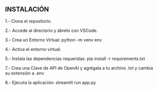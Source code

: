 ## INSTALACIÓN

1.- Clona el repositorio.

2.- Accede al directorio y ábrelo con VSCode.

3.- Crea un Entorno Virtual:
	python -m venv env
 
4.- Activa el entorno virtual.

5.- Instala las dependencias requeridas:
	pip install -r requirements.txt
 
7.- Crea una Clave de API de OpenAI y agrégala a tu archivo .txt y cambia su extensión a .env

8.- Ejecuta la aplicación:
	streamlit run app.py
